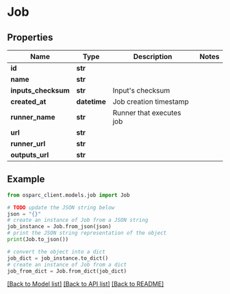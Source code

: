 # Job


## Properties

Name | Type | Description | Notes
------------ | ------------- | ------------- | -------------
**id** | **str** |  | 
**name** | **str** |  | 
**inputs_checksum** | **str** | Input&#39;s checksum | 
**created_at** | **datetime** | Job creation timestamp | 
**runner_name** | **str** | Runner that executes job | 
**url** | **str** |  | 
**runner_url** | **str** |  | 
**outputs_url** | **str** |  | 

## Example

```python
from osparc_client.models.job import Job

# TODO update the JSON string below
json = "{}"
# create an instance of Job from a JSON string
job_instance = Job.from_json(json)
# print the JSON string representation of the object
print(Job.to_json())

# convert the object into a dict
job_dict = job_instance.to_dict()
# create an instance of Job from a dict
job_from_dict = Job.from_dict(job_dict)
```
[[Back to Model list]](../README.md#documentation-for-models) [[Back to API list]](../README.md#documentation-for-api-endpoints) [[Back to README]](../README.md)


